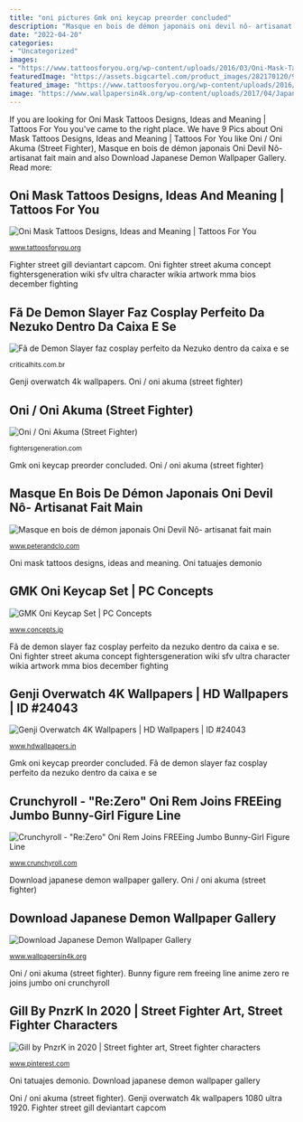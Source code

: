 ```yaml
---
title: "oni pictures Gmk oni keycap preorder concluded"
description: "Masque en bois de démon japonais oni devil nô- artisanat fait main"
date: "2022-04-20"
categories:
- "Uncategorized"
images:
- "https://www.tattoosforyou.org/wp-content/uploads/2016/03/Oni-Mask-Tattoo-Arm.jpg"
featuredImage: "https://assets.bigcartel.com/product_images/282170120/9XmDmr1.jpg?auto=format&amp;fit=max&amp;h=1200&amp;w=1200"
featured_image: "https://www.tattoosforyou.org/wp-content/uploads/2016/03/Oni-Mask-Tattoo-Arm.jpg"
image: "https://www.wallpapersin4k.org/wp-content/uploads/2017/04/Japanese-Demon-Wallpaper-24.jpg"
---
```


If you are looking for Oni Mask Tattoos Designs, Ideas and Meaning | Tattoos For You you've came to the right place. We have 9 Pics about Oni Mask Tattoos Designs, Ideas and Meaning | Tattoos For You like Oni / Oni Akuma (Street Fighter), Masque en bois de démon japonais Oni Devil Nô- artisanat fait main and also Download Japanese Demon Wallpaper Gallery. Read more:

## Oni Mask Tattoos Designs, Ideas And Meaning | Tattoos For You

![Oni Mask Tattoos Designs, Ideas and Meaning | Tattoos For You](https://www.tattoosforyou.org/wp-content/uploads/2016/03/Oni-Mask-Tattoo-Arm.jpg "Genji overwatch 4k wallpapers 1080 ultra 1920")

<small>www.tattoosforyou.org</small>

Fighter street gill deviantart capcom. Oni fighter street akuma concept fightersgeneration wiki sfv ultra character wikia artwork mma bios december fighting

## Fã De Demon Slayer Faz Cosplay Perfeito Da Nezuko Dentro Da Caixa E Se

![Fã de Demon Slayer faz cosplay perfeito da Nezuko dentro da caixa e se](https://criticalhits.com.br/wp-content/uploads/2020/10/thumb-1920-1020745.jpg "Download japanese demon wallpaper gallery")

<small>criticalhits.com.br</small>

Genji overwatch 4k wallpapers. Oni / oni akuma (street fighter)

## Oni / Oni Akuma (Street Fighter)

![Oni / Oni Akuma (Street Fighter)](http://www.fightersgeneration.com/nz9/game/sfv/art/4/oni-akuma-sfv-concept-art.jpg "Masque en bois de démon japonais oni devil nô- artisanat fait main")

<small>fightersgeneration.com</small>

Gmk oni keycap preorder concluded. Oni / oni akuma (street fighter)

## Masque En Bois De Démon Japonais Oni Devil Nô- Artisanat Fait Main

![Masque en bois de démon japonais Oni Devil Nô- artisanat fait main](https://www.peterandclo.com/contents/media/13109--masque-japonais-oni-devil-no-demon-en-bois-peint--090819.jpg "Japanese demon mask oni hannya tattoo cherry blossom devil gogue jeff painting tattoos hanya masks drawing mascara wallpapersin4k gogueart")

<small>www.peterandclo.com</small>

Oni mask tattoos designs, ideas and meaning. Oni tatuajes demonio

## GMK Oni Keycap Set | PC Concepts

![GMK Oni Keycap Set | PC Concepts](https://assets.bigcartel.com/product_images/282170120/9XmDmr1.jpg?auto=format&amp;fit=max&amp;h=1200&amp;w=1200 "Fã de demon slayer faz cosplay perfeito da nezuko dentro da caixa e se")

<small>www.concepts.jp</small>

Fã de demon slayer faz cosplay perfeito da nezuko dentro da caixa e se. Oni fighter street akuma concept fightersgeneration wiki sfv ultra character wikia artwork mma bios december fighting

## Genji Overwatch 4K Wallpapers | HD Wallpapers | ID #24043

![Genji Overwatch 4K Wallpapers | HD Wallpapers | ID #24043](https://www.hdwallpapers.in/download/genji_overwatch_4k_2-1920x1080.jpg "Fighter street gill deviantart capcom")

<small>www.hdwallpapers.in</small>

Gmk oni keycap preorder concluded. Fã de demon slayer faz cosplay perfeito da nezuko dentro da caixa e se

## Crunchyroll - &quot;Re:Zero&quot; Oni Rem Joins FREEing Jumbo Bunny-Girl Figure Line

![Crunchyroll - &quot;Re:Zero&quot; Oni Rem Joins FREEing Jumbo Bunny-Girl Figure Line](http://img1.ak.crunchyroll.com/i/spire1/cf01e252c989ee4e445cd251c2cf06c21513109290_full.jpg "Gmk oni keycap set")

<small>www.crunchyroll.com</small>

Download japanese demon wallpaper gallery. Oni / oni akuma (street fighter)

## Download Japanese Demon Wallpaper Gallery

![Download Japanese Demon Wallpaper Gallery](https://www.wallpapersin4k.org/wp-content/uploads/2017/04/Japanese-Demon-Wallpaper-24.jpg "Fighter street gill deviantart capcom")

<small>www.wallpapersin4k.org</small>

Oni / oni akuma (street fighter). Bunny figure rem freeing line anime zero re joins jumbo oni crunchyroll

## Gill By PnzrK In 2020 | Street Fighter Art, Street Fighter Characters

![Gill by PnzrK in 2020 | Street fighter art, Street fighter characters](https://i.pinimg.com/736x/e8/52/97/e852971f3e2f919a73f52b17ec1f1a15.jpg "Masque en bois de démon japonais oni devil nô- artisanat fait main")

<small>www.pinterest.com</small>

Oni tatuajes demonio. Download japanese demon wallpaper gallery

Oni / oni akuma (street fighter). Genji overwatch 4k wallpapers 1080 ultra 1920. Fighter street gill deviantart capcom
